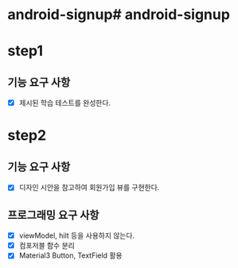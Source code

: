 # android-signup# android-signup

# step1 

## 기능 요구 사항
- [x] 제시된 학습 테스트를 완성한다.

# step2

## 기능 요구 사항
- [x] 디자인 시안을 참고하여 회원가입 뷰를 구현한다.

## 프로그래밍 요구 사항
- [x] viewModel, hilt 등을 사용하지 않는다.
- [x] 컴포저블 함수 분리
- [x] Material3 Button, TextField 활용